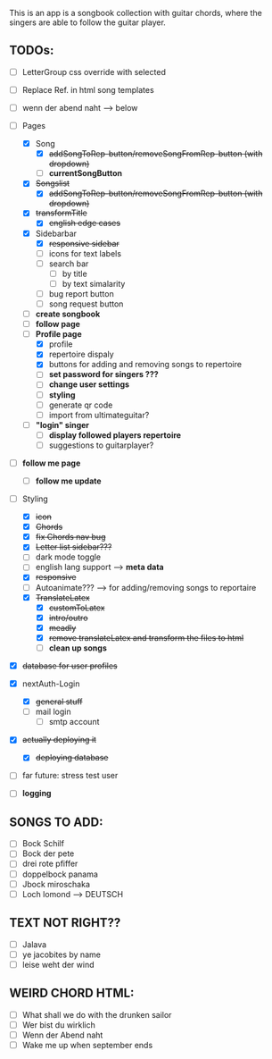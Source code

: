 This is an app is a songbook collection with guitar chords, where the singers are able to follow the guitar player.

## TODOs:

- [ ] LetterGroup css override with selected
- [ ] Replace Ref. in html song templates
- [ ] wenn der abend naht --> below

- [ ] Pages
  - [x] Song
    - [x] ~~addSongToRep-button/removeSongFromRep-button (with dropdown)~~
    - [ ] **currentSongButton**
  - [x] ~~Songslist~~
    - [x] ~~addSongToRep-button/removeSongFromRep-button (with dropdown)~~
  - [x] ~~transformTitle~~
    - [x] ~~english edge cases~~
  - [x] Sidebarbar
    - [x] ~~responsive sidebar~~
    - [ ] icons for text labels
    - [ ] search bar
      - [ ] by title
      - [ ] by text simalarity
    - [ ] bug report button
    - [ ] song request button
  - [ ] **create songbook**
  - [ ] **follow page**
  - [ ] **Profile page**
    - [x] profile
    - [x] repertoire dispaly
    - [x] buttons for adding and removing songs to repertoire
    - [ ] **set password for singers ???**
    - [ ] **change user settings**
    - [ ] **styling**
    - [ ] generate qr code
    - [ ] import from ultimateguitar?
  - [ ] **"login" singer**
    - [ ] **display followed players repertoire**
    - [ ] suggestions to guitarplayer?
- [ ] **follow me page**
  - [ ] **follow me update**
- [ ] Styling
  - [x] ~~icon~~
  - [x] ~~Chords~~
  - [x] ~~fix Chords nav bug~~
  - [x] ~~Letter list sidebar???~~
  - [ ] dark mode toggle
  - [ ] english lang support --> **meta data**
  - [x] ~~responsive~~
  - [ ] Autoanimate??? --> for adding/removing songs to reportaire
  - [x] ~~TranslateLatex~~
    - [x] ~~customToLatex~~
    - [x] ~~intro/outro~~
    - [x] ~~meadly~~
    - [x] ~~remove translateLatex and transform the files to html~~
    - [ ] **clean up songs**
- [x] ~~database for user profiles~~
- [x] nextAuth-Login
  - [x] ~~general stuff~~
  - [ ] mail login
    - [ ] smtp account
- [x] ~~actually deploying it~~
  - [x] ~~deploying database~~
- [ ] far future: stress test user
- [ ] **logging**


## SONGS TO ADD:
- [ ] Bock Schilf
- [ ] Bock der pete
- [ ] drei rote pfiffer
- [ ] doppelbock panama
- [ ] Jbock miroschaka
- [ ] Loch lomond --> DEUTSCH 

## TEXT NOT RIGHT??
- [ ] Jalava
- [ ] ye jacobites by name
- [ ] leise weht der wind

## WEIRD CHORD HTML:
- [ ] What shall we do with the drunken sailor
- [ ] Wer bist du wirklich
- [ ] Wenn der Abend naht
- [ ] Wake me up when september ends